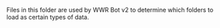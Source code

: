 Files in this folder are used by WWR Bot v2 to determine which folders to load as certain types of data.
